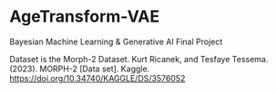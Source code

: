 # AgeTransform-VAE
Bayesian Machine Learning &amp; Generative AI Final Project

Dataset is the Morph-2 Dataset.
Kurt Ricanek, and Tesfaye Tessema. (2023). MORPH-2 [Data set]. Kaggle. https://doi.org/10.34740/KAGGLE/DS/3576052